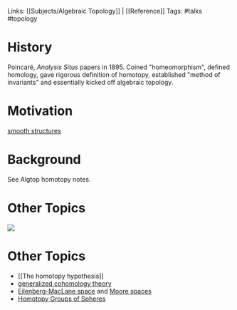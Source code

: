 Links: [[Subjects/Algebraic Topology]] |  [[Reference]]
Tags: #talks #topology 

<!--![](zettelkasten/figures/HomotopyTalk%20-%20GSTS.pdf)-->

# History

Poincaré, *Analysis Situs* papers in 1895. 
Coined "homeomorphism", defined homology, gave rigorous definition of homotopy, established "method of invariants" and essentially kicked off algebraic topology.

# Motivation
[smooth structures](smooth%20structures.md)

# Background
See Algtop homotopy notes.

# Other Topics

![](homology%20sphere.md#^8a317f)


# Other Topics

- [[The homotopy hypothesis]]
- [generalized cohomology theory](cohomolology%20theories.md)
- [Eilenberg-MacLane space](Eilenberg-MacLane%20space.md) and [Moore spaces](Moore%20spaces.md)
- [Homotopy Groups of Spheres](Homotopy%20Groups%20of%20Spheres.md)